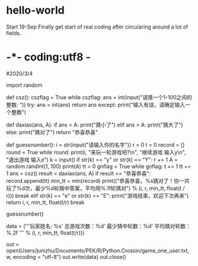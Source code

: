 # hello-world
Start 19-Sep
Finally get start of real coding after circularing around a lot of fields.



# -*- coding:utf8 -

#2020/3/4

import random

def csz():
    cszflag = True
    while cszflag:
        ans = int(input("请猜一个1-100之间的整数: "))
        try:
            ans = int(ans)
            return ans
        except:
            print("输入有误，请确定输入一个整数")

def daxiao(ans, A):
    if ans < A:
        print("猜小了")
    elif ans > A:
        print("猜大了")
    else:
        print("猜对了")
        return "恭喜恭喜"

def guessnumber():
    i = str(input("请输入你的名字"))
    r = 0
    t = 0
    record = []
    round = True
    while round:
        print(i, "来玩一轮游戏吧?\n", "继续游戏 输入y\n", "退出游戏 输入e")
        k = input()
        if str(k) == "y" or str(k) == "Y":
            r += 1
            A = random.randint(1, 100)
            print(A)
            tt = 0
            gnflag = True
            while gnflag:
                t += 1
                tt += 1
                ans = csz()
                result = daxiao(ans, A)
                if result == "恭喜恭喜":
                    record.append(tt)
                    min_tt = min(record)
                    print(("恭喜恭喜，%s猜对了！你一共玩了%d次，最少%d轮猜中答案，平均用%.1f轮猜对") % (i, r, min_tt, float(t / r)))
                    break
        elif str(k) == "e" or str(k) == "E":
            print("游戏结束，欢迎下次再来")
            return i, r, min_tt, float(t/r)
            break

guessnumber()

data = ('''玩家姓名: %s'
           总游戏次数：%d'
           最少猜中轮数：%d'
           平均猜对轮数：%.2f
        ''' % (i, r, min_tt, float(t/r)))

out = open(Users/junizhu/Documents/PEK/R/Python.Crossin/game_one_user.txt, w, encoding = "utf-8")
out.write(data)
out.close()




